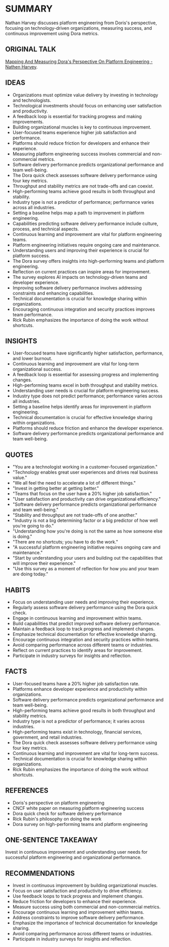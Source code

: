 # SUMMARY

Nathan Harvey discusses platform engineering from Doris's perspective, focusing on technology-driven organizations, measuring success, and continuous improvement using Dora metrics.

## ORIGINAL TALK

[Mapping And Measuring Dora's Perspective On Platform Engineering - Nathen Harvey](https://www.youtube.com/watch?v=uVi8jfuCPw8).

## IDEAS

- Organizations must optimize value delivery by investing in technology and technologists.
- Technological investments should focus on enhancing user satisfaction and productivity.
- A feedback loop is essential for tracking progress and making improvements.
- Building organizational muscles is key to continuous improvement.
- User-focused teams experience higher job satisfaction and performance.
- Platforms should reduce friction for developers and enhance their experience.
- Measuring platform engineering success involves commercial and non-commercial metrics.
- Software delivery performance predicts organizational performance and team well-being.
- The Dora quick check assesses software delivery performance using four key metrics.
- Throughput and stability metrics are not trade-offs and can coexist.
- High-performing teams achieve good results in both throughput and stability.
- Industry type is not a predictor of performance; performance varies across all industries.
- Setting a baseline helps map a path to improvement in platform engineering.
- Capabilities predicting software delivery performance include culture, process, and technical aspects.
- Continuous learning and improvement are vital for platform engineering teams.
- Platform engineering initiatives require ongoing care and maintenance.
- Understanding users and improving their experience is crucial for platform success.
- The Dora survey offers insights into high-performing teams and platform engineering.
- Reflection on current practices can inspire areas for improvement.
- The survey explores AI impacts on technology-driven teams and developer experience.
- Improving software delivery performance involves addressing constraints and enhancing capabilities.
- Technical documentation is crucial for knowledge sharing within organizations.
- Encouraging continuous integration and security practices improves team performance.
- Rick Rubin emphasizes the importance of doing the work without shortcuts.

## INSIGHTS

- User-focused teams have significantly higher satisfaction, performance, and lower burnout.
- Continuous learning and improvement are vital for long-term organizational success.
- A feedback loop is essential for assessing progress and implementing changes.
- High-performing teams excel in both throughput and stability metrics.
- Understanding user needs is crucial for platform engineering success.
- Industry type does not predict performance; performance varies across all industries.
- Setting a baseline helps identify areas for improvement in platform engineering.
- Technical documentation is crucial for effective knowledge sharing within organizations.
- Platforms should reduce friction and enhance the developer experience.
- Software delivery performance predicts organizational performance and team well-being.

## QUOTES

- "You are a technologist working in a customer-focused organization."
- "Technology enables great user experiences and drives real business value."
- "We all feel the need to accelerate a lot of different things."
- "Invest in getting better at getting better."
- "Teams that focus on the user have a 20% higher job satisfaction."
- "User satisfaction and productivity can drive organizational efficiency."
- "Software delivery performance predicts organizational performance and team well-being."
- "Stability and throughput are not trade-offs of one another."
- "Industry is not a big determining factor or a big predictor of how well you're going to do."
- "Understanding how you're doing is not the same as how someone else is doing."
- "There are no shortcuts; you have to do the work."
- "A successful platform engineering initiative requires ongoing care and maintenance."
- "Start by understanding your users and building out the capabilities that will improve their experience."
- "Use this survey as a moment of reflection for how you and your team are doing today."

## HABITS

- Focus on understanding user needs and improving their experience.
- Regularly assess software delivery performance using the Dora quick check.
- Engage in continuous learning and improvement within teams.
- Build capabilities that predict improved software delivery performance.
- Maintain a feedback loop to track progress and implement changes.
- Emphasize technical documentation for effective knowledge sharing.
- Encourage continuous integration and security practices within teams.
- Avoid comparing performance across different teams or industries.
- Reflect on current practices to identify areas for improvement.
- Participate in industry surveys for insights and reflection.

## FACTS

- User-focused teams have a 20% higher job satisfaction rate.
- Platforms enhance developer experience and productivity within organizations.
- Software delivery performance predicts organizational performance and team well-being.
- High-performing teams achieve good results in both throughput and stability metrics.
- Industry type is not a predictor of performance; it varies across industries.
- High-performing teams exist in technology, financial services, government, and retail industries.
- The Dora quick check assesses software delivery performance using four key metrics.
- Continuous learning and improvement are vital for long-term success.
- Technical documentation is crucial for knowledge sharing within organizations.
- Rick Rubin emphasizes the importance of doing the work without shortcuts.

## REFERENCES

- Doris's perspective on platform engineering
- CNCF white paper on measuring platform engineering success
- Dora quick check for software delivery performance
- Rick Rubin's philosophy on doing the work
- Dora survey on high-performing teams and platform engineering

## ONE-SENTENCE TAKEAWAY

Invest in continuous improvement and understanding user needs for successful platform engineering and organizational performance.

## RECOMMENDATIONS

- Invest in continuous improvement by building organizational muscles.
- Focus on user satisfaction and productivity to drive efficiency.
- Use feedback loops to track progress and implement changes.
- Reduce friction for developers to enhance their experience.
- Measure success using both commercial and non-commercial metrics.
- Encourage continuous learning and improvement within teams.
- Address constraints to improve software delivery performance.
- Emphasize the importance of technical documentation for knowledge sharing.
- Avoid comparing performance across different teams or industries.
- Participate in industry surveys for insights and reflection.
